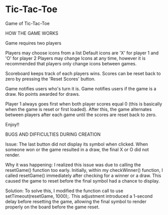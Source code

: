 # Tic-Tac-Toe

Game of Tic-Tac-Toe 

HOW THE GAME WORKS 

Game requires two players 

  Players may choose icons from a list
  Default icons are 'X' for player 1 and 'O' for player 2
  Players may change Icons at any time, however it is recommended that players only change icons between games. 

  Scoreboard keeps track of each players wins.
  Scores can be reset back to zero by pressing the 'Reset Scores' button.  

  Game notifies users who's turn it is.
  Game notifies users if the game is a draw.
  No points awarded for draws. 

  Player 1 always goes first when both player scores equal 0 (this is basically when the game is reset or first loaded). 
  After this, the game alternates between players after each game until the scores are reset back to zero.

  Enjoy!!





BUGS AND DIFFICULTIES DURING CREATION 

  Issue:
  The last button did not display its symbol when clicked. When someone won or the game resulted in a draw, the final X or O did not render.

  Why it was happening:
  I realized this issue was due to calling the resetGame() function too early. Initially, within my checkWinner() function, I called resetGame() immediately after checking for a winner or a draw. This caused the game to reset before the final symbol had a chance to display.

  Solution: 
  To solve this, I modified the function call to use setTimeout(resetGame, 1000);. This adjustment introduced a 1-second delay before resetting the game, allowing the final symbol to render properly on the board before the game reset.


